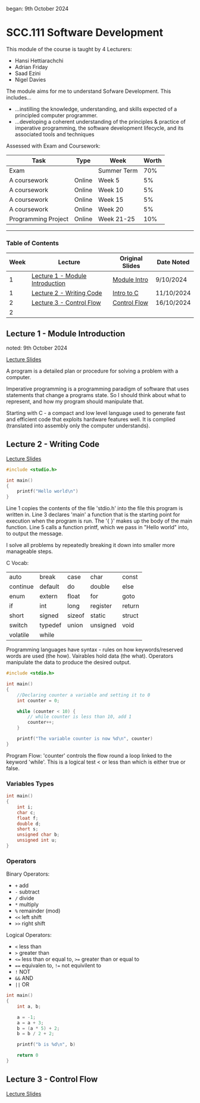began: 9th October 2024

# SCC.111 Software Development

This module of the course is taught by 4 Lecturers:

- Hansi Hettiarachchi
- Adrian Friday
- Saad Ezini
- Nigel Davies

The module aims for me to understand Sofware Development. This includes...

- ...instilling the knowledge, understanding, and skills expected of a principled computer programmer.
- ...developing a coherent understanding of the principles & practice of imperative programming, the software development lifecycle, and its associated tools and techniques

Assessed with Exam and Coursework:

| Task                | Type   | Week        | Worth |
| ------------------- | ------ | ----------- | ----- |
| Exam                |        | Summer Term | 70%   |
| A coursework        | Online | Week 5      | 5%    |
| A coursework        | Online | Week 10     | 5%    |
| A coursework        | Online | Week 15     | 5%    |
| A coursework        | Online | Week 20     | 5%    |
| Programming Project | Online | Week 21-25  | 10%   |

---

### Table of Contents

| Week | Lecture                                                             | Original Slides                                   | Date Noted |
| ---- | ------------------------------------------------------------------- | ------------------------------------------------- | ---------- |
| 1    | [Lecture 1 - Module Introduction](#lecture-1---module-introduction) | [Module Intro](/SCC.111.slides/a.introSlides.pdf) | 9/10/2024  |
| 1    | [Lecture 2 - Writing Code](#lecture-2---writing-code)               | [Intro to C](/SCC.111.slides/b.introToC.pdf)      | 11/10/2024 |
| 2    | [Lecture 3 - Control Flow](#lecture-2---control-flow)               | [Control Flow](/SCC.111.slides/c.controlFlow.pdf) | 16/10/2024 |
| 2    |                                                                     |                                                   |            |

## Lecture 1 - Module Introduction

noted: 9th October 2024

[Lecture Slides](/SCC.111.slides/a.introSlides.pdf)

A program is a detailed plan or procedure for solving a problem with a computer.

Imperative programming is a programming paradigm of software that uses statements that change a programs state. So I should think about what to represent, and how my program should manipulate that.

Starting with C - a compact and low level language used to generate fast and efficient code that exploits hardware features well. It is complied (translated into assembly only the computer understands).

## Lecture 2 - Writing Code

[Lecture Slides](/SCC.111.slides/b.introToC.pdf)

```C
#include <studio.h>

int main()
{
    printf("Hello world\n")
}
```

Line 1 copies the contents of the file 'stdio.h' into the file this program is written in. Line 3 declares 'main' a function that is the starting point for execution when the program is run. The '{ }' makes up the body of the main function. Line 5 calls a function printf, which we pass in "Hello world" into, to output the message.

I solve all problems by repeatedly breaking it down into smaller more manageable steps.

C Vocab:

|          |         |        |          |        |
| -------- | ------- | ------ | -------- | ------ |
| auto     | break   | case   | char     | const  |
| continue | default | do     | double   | else   |
| enum     | extern  | float  | for      | goto   |
| if       | int     | long   | register | return |
| short    | signed  | sizeof | static   | struct |
| switch   | typedef | union  | unsigned | void   |
| volatile | while   |        |          |        |

Programming languages have syntax - rules on how keywords/reserved words are used (the how). Vairables hold data (the what). Operators manipulate the data to produce the desired output.

```C
#include <stdio.h>

int main()
{
    //Declaring counter a variable and setting it to 0
    int counter = 0;

    while (counter < 10) {
        // while counter is less than 10, add 1
        counter++;
    }

    printf("The variable counter is now %d\n", counter)
}
```

Program Flow: 'counter' controls the flow round a loop linked to the keyword 'while'. This is a logical test < or less than which is either true or false.

### Variables Types

```C
int main()
{
    int i;
    char c;
    float f;
    double d;
    short s;
    unsigned char b;
    unsigned int u;
}

```

### Operators

Binary Operators:

- `+` add
- `-` subtract
- `/` divide
- `*` multiply
- `%` remainder (mod)
- `<<` left shift
- `>>` right shift

Logical Operators:

- `<` less than
- `>` greater than
- `<=` less than or equal to, `>=` greater than or equal to
- `==` equivalen to, `!=` not equivilent to
- `!` NOT
- `&&` AND
- `||` OR

```C
int main()
{
    int a, b;

    a = -1;
    a = a + 3;
    b = (a * 5) + 2;
    b = b / 2 + 2;

    printf("b is %d\n", b)

    return 0
}
```

## Lecture 3 - Control Flow

[Lecture Slides](/SCC.111.slides/c.controlFlow.pdf)
